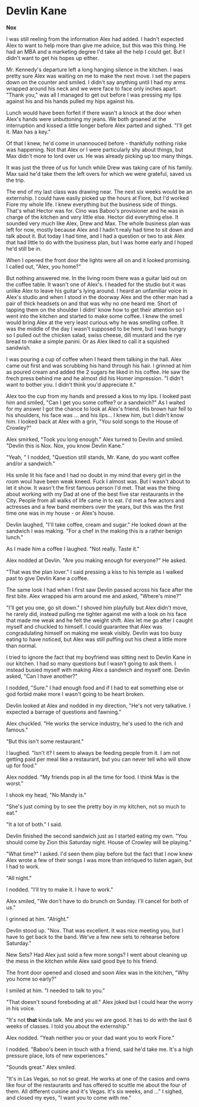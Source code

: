 # Devlin Kane

**Nox**

I was still reeling from the information Alex had added.  I hadn't expected Alex to want to help more than give me advice, but this was this thing.  He had an MBA and a marketing degree I'd take all the help I could get.  But I didn't want to get his hopes up either.

Mr. Kennedy's departure left a long hanging silence in the kitchen.  I was pretty sure Alex was waiting on me to make the next move.  I set the papers down on the counter and smiled.  I didn't say anything until I had my arms wrapped around his neck and we were face to face only inches apart.  "Thank you," was all I managed to get out before I was pressing my lips against his and his hands pulled my hips against his.

Lunch would have been forfeit if there wasn't a knock at the door when Alex's hands were unbuttoning my jeans.  We both groaned at the interruption and kissed a little longer before Alex parted and sighed.  "I'll get it.  Max has a key."

Of that I knew, he'd come in unannouced before - thankfully nothing riske was happening.  Not that Alex or I were particularly shy about things, but Max didn't more to lord over us.  He was already picking up too many things.

It was just the three of us for lunch while Drew was taking care of his family.  Max said he'd take them the left overs for which we were grateful, saved us the trip.

The end of my last class was drawing near.  The next six weeks would be an externship.  I could have easily picked up the hours at Fiore, but I'd worked Fiore my whole life.  I knew everything but the business side of things.  That's what Hector was for.  Cino was Baboo's provisioner and he was in charge of the kitchen and very little else.  Hector did everything else.  It sounded very much like Alex, Drew and Max.  The whole business plan was left for now, mostly because Alex and I hadn't realy had time to sit down and talk about it.  But today I had time, and I had a question or two to ask Alex that had little to do with the business plan, but I was home early and I hoped he'd still be in.

When I opened the front door the lights were all on and it looked promising.  I called out, "Alex, you home?"

But nothing answered me.  In the living room there was a guitar laid out on the coffee table.  It wasn't one of Alex's.  I headed for the studio but it was unlike Alex to leave his guitar's lying around.  I heard an unfamiliar voice in Alex's studio and when I stood in the doorway Alex and the other man had a pair of thick headsets on and that was why no one heard me.  Short of tapping them on the shoulder I didnt' know how to get their attention so I went into the kitchen and started to make some coffee.  I knew the smell would bring Alex at the very least curious why he was smelling coffee.  It was the middle of the day I wasn't supposed to be here, but I was hungry so I pulled out the chicken salad, swiss cheese, dill mustard and the rye bread to make a simple panini.  Or as Alex liked to call it a squished sandwish.

I was pouring a cup of coffee when I heard them talking in the hall.  Alex came out first and was scrubbing his hand through his hair.  I grinned at him as poured cream and added the 2 sugars he liked in his coffee. He saw the frech press behind me and he almost did his Homer impression.  "I didn't want to bother you.  I didn't think you'd appreciate it."

Alex too the cup from my hands and pressed a kiss to my lips.  I looked past him and smiled, "Can I get you some coffee? or a sandwich?"   As I waited for my answer I got the chance to look at Alex's friend.  His brown hair fell to his shoulders, his face was ... and his lips... I knew him, but I didn't know him.  I looked back at Alex with a grin, "You sold songs to the House of Crowley?"

Alex smirked, "Took you long enough."  Alex turned to Devlin and smiled.  "Devlin this is Nox.  Nox, you know Devlin Kane."

"Yeah, " I nodded, "Question still stands, Mr. Kane, do you want coffee and/or a sandwich."

His smile lit his face and I had no doubt in my mind that every girl in the room woul have been weak kneed.  Fuck I almost was.  But I wasn't about to let it show.  It wasn't the first famous person I'd met.  That was the thing about working with my Dad at one of the best five star restaurants in the City.  People from all walks of life came in to eat.  I'd met a few actors and actresses and a few band members over the years, but this was the first time one was in my house - or Alex's house.

Devlin laughed, "I'll take coffee, cream and sugar."  He looked down at the sandwich I was making.  "For a chef in the making this is a rather benign lunch."

As I made him a coffee I laughed.  "Not really.  Taste it."

Alex nodded at Devlin.  "Are you making enough for everyone?"  He asked.

"That was the plan lover."  I said pressing a kiss to his temple as I walked past to give Devlin Kane a coffee.

The same look I had when I first saw Devlin passed across his face after the first bite.  Alex wrapped his arm around me and asked, "Where's mine?"

"I'll get you one, go sit down."  I shoved him playfully but Alex didn't move, he rarely did, instead pulling me tighter against me with a look on his face that made me weak and he felt the weight shift.  Alex let me go after I caught myself and chuckled to himself.  I could guarantee that Alex was congradulating himself on making me weak visibly.  Devlin was too busy eating to have noticed, but Alex was still puffing out his chest a little more than normal.

I tried to ignore the fact that my boyfriend was sitting next to Devlin Kane in our kitchen.  I had so many questions but I wasn't going to ask them.  I instead busied myself with making Alex a sandwich and myself one.  Devlin asked, "Can I have another?"

I nodded, "Sure."  I had enough food and if I had to eat something else or god forbid make more I wasn't going to be heart broken.

Devlin looked at Alex and nodded in my direction, "He's not very talkative.  I expected a barrage of questions and fawning."

Alex chuckled.  "He works the service industry, he's used to the rich and famous."

"But this isn't some restaurant."

I laughed.  "Isn't it?  I seem to always be feeding people from it.  I am not getting paid per meal like a restaurant, but you can never tell who will show up for food."

Alex nodded.  "My friends pop in all the time for food.  I think Max is the worst."

I shook my head, "No Mandy is."

"She's just coming by to see the pretty boy in my kitchen, not so much to eat."

"It a lot of both." I said.

Devlin finished the second sandwich just as I started eating my own.  "You should come by Zion this Saturday night.  House of Crowley will be playing."

"What time?" I asked.  I'd seen them play before but the fact that I now knew Alex wrote a few of their songs I was more than intriqued to listen again, but I had to work.

"All night."

I nodded.  "I'll try to make it.  I have to work."

Alex smiled, "We don't have to do brunch on Sunday.  I'll cancel for both of us."

I grinned at him.  "Alright."

Devlin stood up.  "Nox.  That was excellent.  It was nice meeting you, but I have to get back to the band.  We've a few new sets to rehearse before Saturday."

New Sets?  Had Alex just sold a few more songs?  I went about cleaning up the mess in the kitchen while Alex said good bye to his friend.

The front door opened and closed and soon Alex was in the kitchen, "Why you home so early?"

I smiled at him.  "I needed to talk to you."

"That doesn't sound foreboding at all." Alex joked but I could hear the worry in his voice.

"It's not **that** kinda talk.  Me and you we are good.  It has to do with the last 6 weeks of classes.  I told you about the externship."

Alex nodded.  "Yeah neither you or your dad want you to work Fiore."

I nodded.  "Baboo's been in touch with a friend, said he'd take me.  It's a high pressure place, lots of new experiences."

"Sounds great."  Alex smiled.

"It's in Las Vegas, so not so great.  He works at one of the casios and owns like four of the restaurants and has offered to scuttle me about the four of them.  All different cuisine and it's Vegas.  It's six weeks, and ..." I sighed, and closed my eyes, "I want you to come with me."



